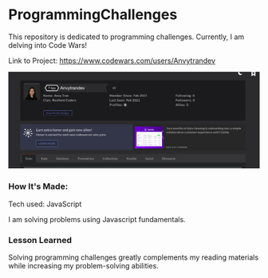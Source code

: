 # ProgrammingChallenges

This repository is dedicated to programming challenges. Currently, I am delving into Code Wars! 

Link to Project: https://www.codewars.com/users/Anvytrandev

![Project Image](/pic/profile.png)


### How It's Made:

Tech used: JavaScript

I am solving problems using Javascript fundamentals.


### Lesson Learned

Solving programming challenges greatly complements my reading materials while increasing my problem-solving abilities. 

###